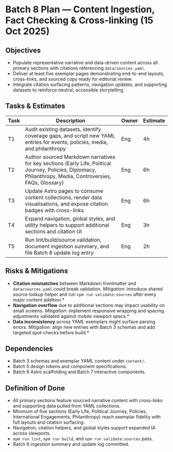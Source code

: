 # Batch 8 Plan — Content Ingestion, Fact Checking & Cross-linking (15 Oct 2025)

## Objectives
- Populate representative narrative and data-driven content across all primary sections with citations referencing `data/sources.yaml`.
- Deliver at least five exemplar pages demonstrating end-to-end layouts, cross-links, and sourced copy ready for editorial review.
- Integrate citation surfacing patterns, navigation updates, and supporting datasets to reinforce neutral, accessible storytelling.

## Tasks & Estimates
| Task | Description | Owner | Estimate |
| --- | --- | --- | --- |
| T1 | Audit existing datasets, identify coverage gaps, and script new YAML entries for events, policies, media, and philanthropy | Eng | 4h |
| T2 | Author sourced Markdown narratives for key sections (Early Life, Political Journey, Policies, Diplomacy, Philanthropy, Media, Controversies, FAQs, Glossary) | Eng | 6h |
| T3 | Update Astro pages to consume content collections, render data visualisations, and expose citation badges with cross-links | Eng | 6h |
| T4 | Expand navigation, global styles, and utility helpers to support additional sections and citation UI | Eng | 3h |
| T5 | Run lint/build/source validation, document ingestion summary, and file Batch 8 update log entry | Eng | 2h |

## Risks & Mitigations
- **Citation mismatches** between Markdown frontmatter and `data/sources.yaml` could break validation. *Mitigation*: introduce shared source lookup helper and run `npm run validate:sources` after every major content addition.*
- **Navigation overflow** due to additional sections may impact usability on small screens. *Mitigation*: implement responsive wrapping and spacing adjustments validated against mobile viewport specs.*
- **Data inconsistency** across YAML exemplars might surface parsing errors. *Mitigation*: align new entries with Batch 3 schemas and add targeted spot-checks before build.*

## Dependencies
- Batch 3 schemas and exemplar YAML content under `content/`.
- Batch 5 design tokens and component specifications.
- Batch 6 Astro scaffolding and Batch 7 interactive components.

## Definition of Done
- All primary sections feature sourced narrative content with cross-links and supporting data pulled from YAML collections.
- Minimum of five sections (Early Life, Political Journey, Policies, International Engagements, Philanthropy) reach exemplar fidelity with full layouts and citation surfacing.
- Navigation, citation helpers, and global styles support expanded IA across viewports.
- `npm run lint`, `npm run build`, and `npm run validate:sources` pass.
- Batch 8 ingestion summary and update log committed.
